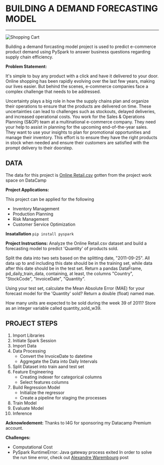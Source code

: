 # BUILDING A DEMAND FORECASTING MODEL 
-----------------------------------

![Shopping Cart](https://media.istockphoto.com/id/513984990/vector/young-woman-pushing-supermarket-shopping-cart.jpg?s=612x612&w=0&k=20&c=0j5sgsyfAwjlg4CU2yNngIpoCjjexv1qeyqdqQSssEE=)

Building a demand forcasting model project is used to predict e-commerce product demand using PySpark to answer business questions regarding supply chain efficiency.

**Problem Statement:**

It's simple to buy any product with a click and have it delivered to your door. Online shopping has been rapidly evolving over the last few years, making our lives easier. But behind the scenes, e-commerce companies face a complex challenge that needs to be addressed.

Uncertainty plays a big role in how the supply chains plan and organize their operations to ensure that the products are delivered on time. These uncertainties can lead to challenges such as stockouts, delayed deliveries, and increased operational costs.
You work for the Sales & Operations Planning (S&OP) team at a multinational e-commerce company. They need your help to assist in planning for the upcoming end-of-the-year sales. They want to use your insights to plan for promotional opportunities and manage their inventory. This effort is to ensure they have the right products in stock when needed and ensure their customers are satisfied with the prompt delivery to their doorstep.

**DATA**
-----
The data for this project is [Online Retail.csv](https://app.datacamp.com/workspace/w/2fc84039-008c-468d-8753-ab449d11158e/edit) gotten from the project work space on DataCamp

**Project Applications:**

This project can be applied for the following
  - Inventory Management
  - Production Planning
  - Risk Management
  - Customer Service Optimization

**Insatallation**
`pip install pyspark`

**Project Instructions:**
Analyze the Online Retail.csv dataset and build a forecasting model to predict 'Quantity' of products sold.

Split the data into two sets based on the splitting date, "2011-09-25". All data up to and including this date should be in the training set, while data after this date should be in the test set. Return a pandas DataFrame, pd_daily_train_data, containing, at least, the columns "Country", "StockCode", "InvoiceDate", "Quantity".

Using your test set, calculate the Mean Absolute Error (MAE) for your forecast model for the 'Quantity' sold? Return a double (float) named mae.

How many units are expected to be sold during the week 39 of 2011? Store as an integer variable called quantity_sold_w39.

**PROJECT STEPS**
-----------------------
1. Import Libraries
2. Initiate Spark Session
3. Import Data
4. Data Processing
    - Convert the InvoiceDate to datetime
    - Aggregate the Data into Daily Intervals
5. Split Dataset into train aand test set
6. Feature Engineering
    - Creating indexer for categorical columns
    - Select features columns
7. Build Regression Model
    - Initialize the regressor
    - Create a pipeline for staging the processes
8. Train Model
9. Evaluate Model
10. Inference

**Acknowledement:**
Thanks to I4G for sponsoring  my Datacamp Premium account.

**Challenges:**
- Computational Cost
- PySpark RuntimeError: Java gateway process exited
In order to solve the run time error, check out [Alexandre Warembourg](https://towardsdatascience.com/pyspark-demand-forecasting-data-science-project-dae14b5319cc) post


